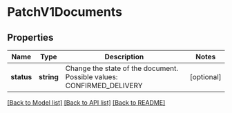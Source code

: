 # PatchV1Documents

## Properties
Name | Type | Description | Notes
------------ | ------------- | ------------- | -------------
**status** | **string** | Change the state of the document.                                       Possible values: CONFIRMED_DELIVERY | [optional] 

[[Back to Model list]](../README.md#documentation-for-models) [[Back to API list]](../README.md#documentation-for-api-endpoints) [[Back to README]](../README.md)


